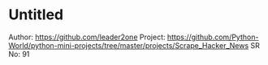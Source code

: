 # Untitled

Author: https://github.com/leader2one
Project: https://github.com/Python-World/python-mini-projects/tree/master/projects/Scrape_Hacker_News
SR No: 91